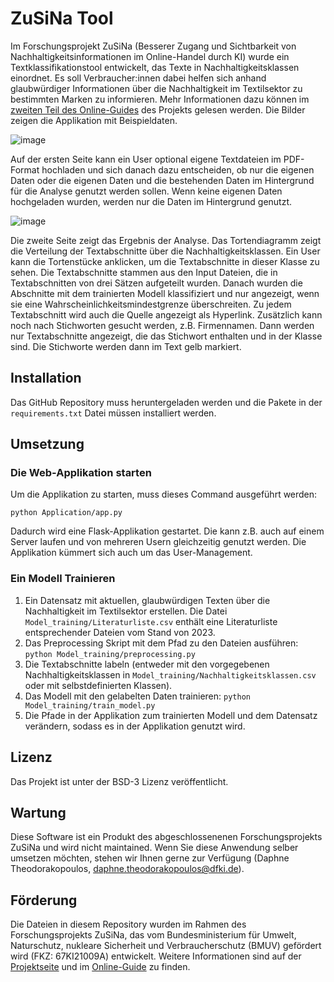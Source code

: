 # ZuSiNa Tool

Im Forschungsprojekt ZuSiNa (Besserer Zugang und Sichtbarkeit von Nachhaltigkeitsinformationen im Online-Handel durch KI) wurde ein Textklassifikationstool entwickelt, das Texte in Nachhaltigkeitsklassen einordnet. Es soll Verbraucher:innen dabei helfen sich anhand glaubwürdiger Informationen über die Nachhaltigkeit im Textilsektor zu bestimmten Marken zu informieren. Mehr Informationen dazu können im [zweiten Teil des Online-Guides](https://www.zusina-guide.de/glaubwuerdige-nachhaltigkeitsinformation/) des Projekts gelesen werden. Die Bilder zeigen die Applikation mit Beispieldaten.

![image](https://github.com/DFKI-NI/zusina_tool/assets/56087728/d1fbb43e-d9fd-440e-bacb-d48f58d1d3f4)

Auf der ersten Seite kann ein User optional eigene Textdateien im PDF-Format hochladen und sich danach dazu entscheiden, ob nur die eigenen Daten oder die eigenen Daten und die bestehenden Daten im Hintergrund für die Analyse genutzt werden sollen. Wenn keine eigenen Daten hochgeladen wurden, werden nur die Daten im Hintergrund genutzt.

![image](https://github.com/DFKI-NI/zusina_tool/assets/56087728/7735efef-806f-45d4-812d-d614b899e98b)

Die zweite Seite zeigt das Ergebnis der Analyse. Das Tortendiagramm zeigt die Verteilung der Textabschnitte über die Nachhaltigkeitsklassen. Ein User kann die Tortenstücke anklicken, um die Textabschnitte in dieser Klasse zu sehen. Die Textabschnitte stammen aus den Input Dateien, die in Textabschnitten von drei Sätzen aufgeteilt wurden. Danach wurden die Abschnitte mit dem trainierten Modell klassifiziert und nur angezeigt, wenn sie eine Wahrscheinlichkeitsmindestgrenze überschreiten. Zu jedem Textabschnitt wird auch die Quelle angezeigt als Hyperlink. Zusätzlich kann noch nach Stichworten gesucht werden, z.B. Firmennamen. Dann werden nur Textabschnitte angezeigt, die das Stichwort enthalten und in der Klasse sind. Die Stichworte werden dann im Text gelb markiert.

## Installation
Das GitHub Repository muss heruntergeladen werden und die Pakete in der `requirements.txt` Datei müssen installiert werden.

## Umsetzung
### Die Web-Applikation starten
Um die Applikation zu starten, muss dieses Command ausgeführt werden:

`python Application/app.py`

Dadurch wird eine Flask-Applikation gestartet. Die kann z.B. auch auf einem Server laufen und von mehreren Usern gleichzeitig genutzt werden. Die Applikation kümmert sich auch um das User-Management.

### Ein Modell Trainieren
1. Ein Datensatz mit aktuellen, glaubwürdigen Texten über die Nachhaltigkeit im Textilsektor erstellen. Die Datei `Model_training/Literaturliste.csv` enthält eine Literaturliste entsprechender Dateien vom Stand von 2023.
2. Das Preprocessing Skript mit dem Pfad zu den Dateien ausführen: `python Model_training/preprocessing.py`
3. Die Textabschnitte labeln (entweder mit den vorgegebenen Nachhaltigkeitsklassen in `Model_training/Nachhaltigkeitsklassen.csv` oder mit selbstdefinierten Klassen).
4. Das Modell mit den gelabelten Daten trainieren:  `python Model_training/train_model.py`
5. Die Pfade in der Applikation zum trainierten Modell und dem Datensatz verändern, sodass es in der Applikation genutzt wird.

## Lizenz
Das Projekt ist unter der BSD-3 Lizenz veröffentlicht.

## Wartung
Diese Software ist ein Produkt des abgeschlossenenen Forschungsprojekts ZuSiNa und wird nicht maintained. Wenn Sie diese Anwendung selber umsetzen möchten, stehen wir Ihnen gerne zur Verfügung (Daphne Theodorakopoulos, daphne.theodorakopoulos@dfki.de).


## Förderung
Die Dateien in diesem Repository wurden im Rahmen des Forschungsprojekts ZuSiNa, das vom Bundesministerium für Umwelt, Naturschutz, nukleare Sicherheit und Verbraucherschutz (BMUV) gefördert wird (FKZ: 67KI21009A) entwickelt. Weitere Informationen sind auf der [Projektseite](https://www.zusina-projekt.de/) und im [Online-Guide](https://www.zusina-guide.de/) zu finden. 






